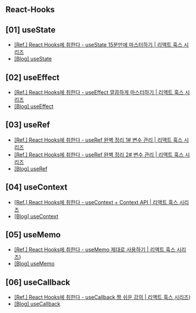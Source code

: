 ## React-Hooks

## [01] useState

- [[Ref.] React Hooks에 취한다 - useState 15분만에 마스터하기 | 리액트 훅스 시리즈](https://youtu.be/G3qglTF-fFI) <br/>
- [[Blog] useState ](https://velog.io/@hyeun427/React-Hooks-useState) <br/>

## [02] useEffect

- [[Ref.] React Hooks에 취한다 - useEffect 깔끔하게 마스터하기 | 리액트 훅스 시리즈](https://youtu.be/kyodvzc5GHU) <br/>
- [[Blog] useEffect ](https://velog.io/@hyeun427/React-Hooks-useEffect) <br/>

## [03] useRef

- [[Ref.] React Hooks에 취한다 - useRef 완벽 정리 1# 변수 관리 | 리액트 훅스 시리즈](https://youtu.be/VxqZrL4FLz8) <br/>
- [[Ref.] React Hooks에 취한다 - useRef 완벽 정리 2# 변수 관리 | 리액트 훅스 시리즈](https://youtu.be/EMK8oUUwP5Q) <br/>
- [[Blog] useRef ](https://velog.io/@hyeun427/React-Hooks-useRef) <br/>

## [04] useContext

- [[Ref.] React Hooks에 취한다 - useContext + Context API | 리액트 훅스 시리즈](https://youtu.be/LwvXVEHS638) <br/>
- [[Blog] useContext ](https://velog.io/@hyeun427/React-Hooks-useContext) <br/>

## [05] useMemo

- [[Ref.] React Hooks에 취한다 - useMemo 제대로 사용하기 | 리액트 훅스 시리즈](https://youtu.be/e-CnI8Q5RY4)) <br/>
- [[Blog] useMemo ](https://velog.io/@hyeun427/React-Hooks-useMemo) <br/>

## [06] useCallback

- [[Ref.] React Hooks에 취한다 - useCallback 짱 쉬운 강의 | 리액트 훅스 시리즈](https://youtu.be/XfUF9qLa3mU)) <br/>
- [[Blog] useCallback ](https://velog.io/@hyeun427/React-Hooks-useCallback) <br/>
